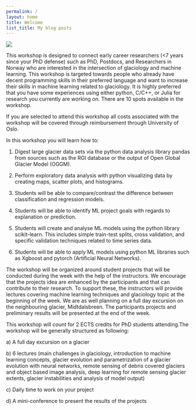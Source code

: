 ```yaml
---
permalink: /
layout: home
title: Welcome
list_title: My blog posts
---
```

<img src="https://i.imgur.com/4nkG4kL.png"/>

This workshop is designed to connect early career researchers (<7 years since your PhD defense) such as PhD, Postdocs, and Researchers in Norway who are interested in the intersection of glaciology and machine learning. This workshop is targeted towards people who already have decent programming skills in their preferred language and want to increase their skills in machine learning related to glaciology. It is highly preferred that you have some experiences using either python, C/C++, or Julia for research you currently are working on. There are 10 spots available in the workshop.

If you are selected to attend this workshop all costs associated with the workshop will be covered through reimbursement through University of Oslo.

In this workshop you will learn how to:

1. Digest large glacier data sets via the python data analysis library pandas from sources such as the RGI database or the output of Open Global Glacier Model (OGGM).

2. Perform exploratory data analysis with python visualizing data by creating maps, scatter plots, and histograms.

3. Students will be able to compare/contrast the difference between classification and regression models.

4. Students will be able to identify ML project goals with regards to explanation or prediction.

5. Students will create and analyse ML models using the python library scikit-learn. This includes simple train-test splits, cross validation, and specific validation techniques related to time series data.

6. Students will be able to apply ML models using python ML libraries such as Xgboost and pytorch (Artificial Neural Networks).

The workshop will be organized around student projects that will be conducted during the week with the help of the instructors. We encourage that the projects idea are enhanced by the participants and that can contribute to their research. To support these, the instructors will provide lectures covering machine learning techniques and glaciology topic at the beginning of the week. We are as well planning on a full day excursion on the neighbouring glacier, Midtdalsbreen. The participants projects and preliminary results will be presented at the end of the week.

This workshop will count for 2 ECTS credits for PhD students attending.The workshop will be generally structured as following:

a) A full day excursion on a glacier

b) 6 lectures (main challenges in glaciology, introduction to machine learning concepts, glacier evolution and parametrization of a glacier evolution with neural networks, remote sensing of debris covered glaciers and object based image analysis, deep learning for remote sensing glacier extents, glacier instabilities and analysis of model output)

c) Daily time to work on your project

d) A mini-conference to present the results of the projects